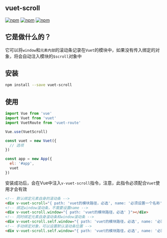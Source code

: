 ## vuet-scroll
[![npm](https://img.shields.io/npm/v/vuet-scroll.svg)](https://www.npmjs.com/package/vuet-scroll) 
[![npm](https://img.shields.io/npm/dm/vuet-scroll.svg)](https://www.npmjs.com/package/vuet-scroll)
[![npm](https://img.shields.io/npm/dt/vuet-scroll.svg)](https://www.npmjs.com/package/vuet-scroll)


## 它是做什么的？
它可以将`window`和`元素内部`的滚动条记录在`Vuet`的模块中，如果没有传入绑定的对象，将会自动注入模块的`$scroll`对象中


## 安装
```bash
npm install --save vuet-scroll
```


## 使用
```javascript
import Vue from 'vue'
import Vuet from 'vuet'
import VuetRoute from 'vuet-route'

Vue.use(VuetScroll)

const vuet = new Vuet({
  // 选项
})

const app = new App({
  el: '#app',
  vuet
})

```
安装成功后，会在Vue中注入`v-vuet-scroll`指令，注意，此指令必须配合`Vuet`使用才会有效
```html
<!-- 默认绑定元素自身的滚动条 -->
<div v-vuet-scroll="{ path: 'vuet的模块路径，必选', name: '必须设置一个名称' }"></div>
<!-- 绑定window滚动条，不需要设置name -->
<div v-vuet-scroll.window="{ path: 'vuet的模块路径，必选' }"></div>
<!-- 同时绑定元素自身滚动条和window滚动条 -->
<div v-vuet-scroll.self.window="{ path: 'vuet的模块路径，必选', name: '必须设置一个名称' }"></div>
<!-- 手动绑定对象，可以设置默认滚动条位置 -->
<div v-vuet-scroll.self.window="{ path: 'vuet的模块路径，必选', name: '必须设置一个名称', self: { x: 0, y: 0 }, window: { x: 0, y: 0 } }"></div>
```